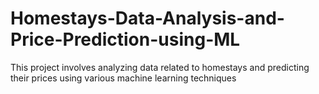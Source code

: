 # Homestays-Data-Analysis-and-Price-Prediction-using-ML
This project involves analyzing data related to homestays and predicting their prices using various machine learning techniques
